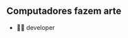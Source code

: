 ## Computadores fazem arte 

- :man_technologist:	 developer


                                                                                                                                          
                                                                                                                                         
